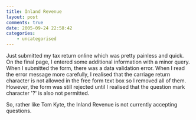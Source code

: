 ```yaml
---
title: Inland Revenue
layout: post
comments: true
date: 2005-09-24 22:58:42
categories:
    - uncategorised
---
```

Just submitted my tax return online which was pretty painless and
quick.  On the final page, I entered some additional information with
a minor query. When I submitted the form, there was a data validation
error.  When I read the error message more carefully, I realised that
the carriage return character is not allowed in the free form text box
so I removed all of them. However, the form was still rejected until I
realised that the question mark character '?' is also not permitted.

So, rather like Tom Kyte, the Inland Revenue is not currently
accepting questions.
